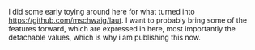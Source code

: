 I did some early toying around here for what turned into https://github.com/mschwaig/laut.
I want to probably bring some of the features forward, which are expressed in here, most importantly the detachable values, which is why i am publishing this now.
